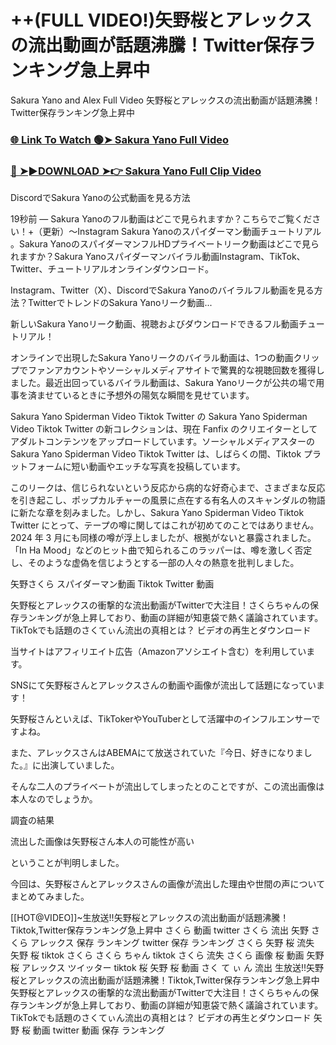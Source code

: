 # ++(FULL VIDEO!)矢野桜とアレックスの流出動画が話題沸騰！Twitter保存ランキング急上昇中

Sakura Yano and Alex Full Video 矢野桜とアレックスの流出動画が話題沸騰！Twitter保存ランキング急上昇中

### [🌐 Link To Watch 🟢➤ Sakura Yano Full Video](https://crots.site/watch-viral/?Sakura)

### [🔴 ➤►DOWNLOAD ➤👉 Sakura Yano Full Clip Video](https://crots.site/watch-viral/?Sakura)

DiscordでSakura Yanoの公式動画を見る方法

19秒前 — Sakura Yanoのフル動画はどこで見られますか？こちらでご覧ください！+（更新）〜Instagram Sakura Yanoのスパイダーマン動画チュートリアル​。Sakura YanoのスパイダーマンフルHDプライベートリーク動画はどこで見られますか？Sakura Yanoスパイダーマンバイラル動画Instagram、TikTok、Twitter、チュートリアルオンラインダウンロード。

Instagram、Twitter（X）、DiscordでSakura Yanoのバイラルフル動画を見る方法？TwitterでトレンドのSakura Yanoリーク動画...

新しいSakura Yanoリーク動画、視聴およびダウンロードできるフル動画チュートリアル！

オンラインで出現したSakura Yanoリークのバイラル動画は、1つの動画クリップでファンアカウントやソーシャルメディアサイトで驚異的な視聴回数を獲得しました。最近出回っているバイラル動画は、Sakura Yanoリークが公共の場で用事を済ませているときに予想外の陽気な瞬間を見せています。

Sakura Yano Spiderman Video Tiktok Twitter の Sakura Yano Spiderman Video Tiktok Twitter の新コレクションは、現在 Fanfix のクリエイターとしてアダルトコンテンツをアップロードしています。ソーシャルメディアスターの Sakura Yano Spiderman Video Tiktok Twitter は、しばらくの間、Tiktok プラットフォームに短い動画やエッチな写真を投稿しています。

このリークは、信じられないという反応から病的な好奇心まで、さまざまな反応を引き起こし、ポップカルチャーの風景に点在する有名人のスキャンダルの物語に新たな章を刻みました。しかし、Sakura Yano Spiderman Video Tiktok Twitter にとって、テープの噂に関してはこれが初めてのことではありません。2024 年 3 月にも同様の噂が浮上しましたが、根拠がないと暴露されました。「In Ha Mood」などのヒット曲で知られるこのラッパーは、噂を激しく否定し、そのような虚偽を信じようとする一部の人々の熱意を批判しました。

矢野さくら スパイダーマン動画 Tiktok Twitter 動画

矢野桜とアレックスの衝撃的な流出動画がTwitterで大注目！さくらちゃんの保存ランキングが急上昇しており、動画の詳細が知恵袋で熱く議論されています。TikTokでも話題のさくてぃん流出の真相とは？ ビデオの再生とダウンロード

当サイトはアフィリエイト広告（Amazonアソシエイト含む）を利用しています。

SNSにて矢野桜さんとアレックスさんの動画や画像が流出して話題になっています！

矢野桜さんといえば、TikTokerやYouTuberとして活躍中のインフルエンサーですよね。

また、アレックスさんはABEMAにて放送されていた『今日、好きになりました。』に出演していました。

そんな二人のプライベートが流出してしまったとのことですが、この流出画像は本人なのでしょうか。

調査の結果

流出した画像は矢野桜さん本人の可能性が高い

ということが判明しました。

今回は、矢野桜さんとアレックスさんの画像が流出した理由や世間の声についてまとめてみました。

[[HOT@VIDEO]]~生放送!!矢野桜とアレックスの流出動画が話題沸騰！Tiktok,Twitter保存ランキング急上昇中 さくら 動画 twitter さくら 流出 矢野 さくら アレックス 保存 ランキング twitter 保存 ランキング さくら 矢野 桜 流失 矢野 桜 tiktok さくら さくら ちゃん tiktok さくら 流失 さくら 画像 桜 動画 矢野 桜 アレックス ツイッター tiktok 桜 矢野 桜 動画 さく て ぃ ん 流出 生放送!!矢野桜とアレックスの流出動画が話題沸騰！Tiktok,Twitter保存ランキング急上昇中 矢野桜とアレックスの衝撃的な流出動画がTwitterで大注目！さくらちゃんの保存ランキングが急上昇しており、動画の詳細が知恵袋で熱く議論されています。TikTokでも話題のさくてぃん流出の真相とは？ ビデオの再生とダウンロード 矢野 桜 動画 twitter 動画 保存 ランキング
